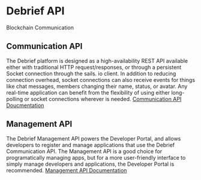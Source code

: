# Debrief API
Blockchain Communication

## Communication API
The Debrief platform is designed as a high-availability REST API available either with traditional HTTP request/responses, or through a persistent Socket connection through the sails. io client.  In addition to reducing connection overhead, socket connections can also receive events for things like chat messages, members changing their name, status, or avatar. Any real-time application can benefit from the flexibility of using either long-polling or socket connections wherever is needed.
[Communication API Doucmentation](Docs/Debrief_Commuication_API.md)

## Management API
The Debrief Management API powers the Developer Portal, and allows developers to register and manage applications that use the Debrief Communication API. The Management API is a good choice for programatically managing apps, but for a more user-friendly interface to simply manage developers and applications, the Developer Portal is recommended. [Management API Documentation](Docs/Debrief_Management_API.md)
